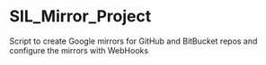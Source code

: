 # SIL_Mirror_Project
Script to create Google mirrors for GitHub and BitBucket repos and configure the mirrors with WebHooks

